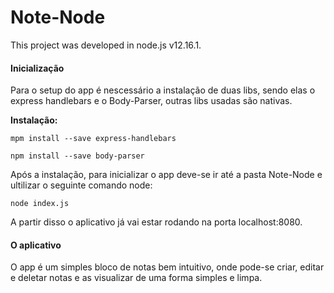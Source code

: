# Note-Node  
This project was developed in node.js v12.16.1.  

#### Inicialização  
Para o setup do app é nescessário a instalação de duas libs, sendo elas o express handlebars e o Body-Parser, outras libs usadas são nativas.  

**Instalação:**  

`mpm install --save express-handlebars`  

`npm install --save body-parser`  

Após a instalação, para inicializar o app deve-se ir até a pasta Note-Node e ultilizar o seguinte comando node:  

`node index.js`  

A partir disso o aplicativo já vai estar rodando na porta localhost:8080.  
#### O aplicativo  
O app é um simples bloco de notas bem intuitivo, onde pode-se criar, editar e deletar notas e as visualizar de uma forma simples e limpa.  